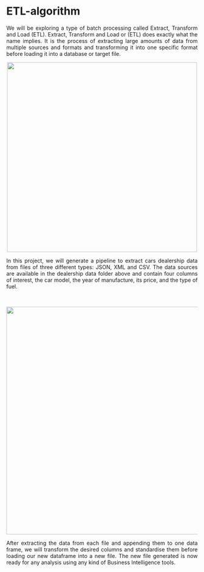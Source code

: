 # ETL-algorithm
<p align="justify">
We will be exploring a type of batch processing called Extract, Transform and Load (ETL). Extract, Transform and Load or (ETL) does exactly what the name implies. It is the process of extracting large amounts of data from multiple sources and formats and transforming it into one specific format before loading it into a database or target file.
</p>
<p align="center">
<img width="500" src="https://user-images.githubusercontent.com/70657426/148559191-080feef7-1a54-42ce-a04b-cf7cc56ea855.jpg">
</p>

<p align="justify">
In this project, we will generate a pipeline to extract cars dealership data from files of three different types: JSON, XML and CSV. The data sources are available in the dealership data folder above and contain four columns of interest, the car model, the year of manufacture, its price, and the type of fuel.
</p>
<br> 
<p align="center">
<img width="600" src= "https://user-images.githubusercontent.com/70657426/148559640-87e35288-c09a-408d-9a57-6de814b6a71b.png">
</p>
<p align="justify">
After extracting the data from each file and appending them to one data frame, we will transform the desired columns and standardise them before loading our new dataframe into a new file. The new file generated is now ready for any analysis using any kind of Business Intelligence tools.
</p>
